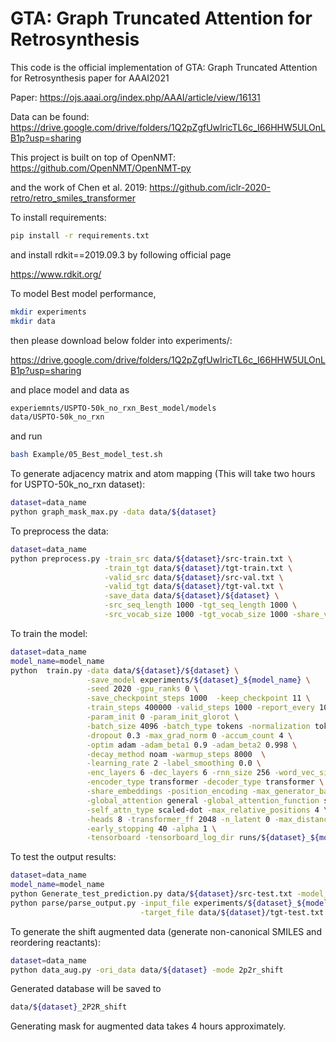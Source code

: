 # GTA: Graph Truncated Attention for Retrosynthesis

This code is the official implementation of GTA: Graph Truncated Attention for Retrosynthesis paper for AAAI2021

Paper: https://ojs.aaai.org/index.php/AAAI/article/view/16131

Data can be found: https://drive.google.com/drive/folders/1Q2pZgfUwIricTL6c_I66HHW5ULOnLB1p?usp=sharing

This project is built on top of OpenNMT: https://github.com/OpenNMT/OpenNMT-py

and the work of Chen et al. 2019: https://github.com/iclr-2020-retro/retro_smiles_transformer

To install requirements:

```bash
pip install -r requirements.txt
```

and install rdkit==2019.09.3 by following official page 

https://www.rdkit.org/


To model Best model performance,

```bash
mkdir experiments
mkdir data
```

then please download below folder into experiments/:

https://drive.google.com/drive/folders/1Q2pZgfUwIricTL6c_I66HHW5ULOnLB1p?usp=sharing

and place model and data as 

```bash
experiemnts/USPTO-50k_no_rxn_Best_model/models
data/USPTO-50k_no_rxn
```

and run

```bash
bash Example/05_Best_model_test.sh
```

To generate adjacency matrix and atom mapping (This will take two hours for USPTO-50k_no_rxn dataset):

```bash
dataset=data_name
python graph_mask_max.py -data data/${dataset}
```

To preprocess the data:

```bash
dataset=data_name
python preprocess.py -train_src data/${dataset}/src-train.txt \
                     -train_tgt data/${dataset}/tgt-train.txt \
                     -valid_src data/${dataset}/src-val.txt \
                     -valid_tgt data/${dataset}/tgt-val.txt \
                     -save_data data/${dataset}/${dataset} \
                     -src_seq_length 1000 -tgt_seq_length 1000 \
                     -src_vocab_size 1000 -tgt_vocab_size 1000 -share_vocab
```

To train the model:

```bash
dataset=data_name
model_name=model_name
python  train.py -data data/${dataset}/${dataset} \
                 -save_model experiments/${dataset}_${model_name} \
                 -seed 2020 -gpu_ranks 0 \
                 -save_checkpoint_steps 1000  -keep_checkpoint 11 \
                 -train_steps 400000 -valid_steps 1000 -report_every 1000 \
                 -param_init 0 -param_init_glorot \
                 -batch_size 4096 -batch_type tokens -normalization tokens \
                 -dropout 0.3 -max_grad_norm 0 -accum_count 4 \
                 -optim adam -adam_beta1 0.9 -adam_beta2 0.998 \
                 -decay_method noam -warmup_steps 8000  \
                 -learning_rate 2 -label_smoothing 0.0 \
                 -enc_layers 6 -dec_layers 6 -rnn_size 256 -word_vec_size 256 \
                 -encoder_type transformer -decoder_type transformer \
                 -share_embeddings -position_encoding -max_generator_batches 0 \
                 -global_attention general -global_attention_function softmax \
                 -self_attn_type scaled-dot -max_relative_positions 4 \
                 -heads 8 -transformer_ff 2048 -n_latent 0 -max_distance 1 2 3 4 \
                 -early_stopping 40 -alpha 1 \
                 -tensorboard -tensorboard_log_dir runs/${dataset}_${model_name} 2>&1 | tee train_$model_name.log


```

To test the output results:

```bash
dataset=data_name
model_name=model_name
python Generate_test_prediction.py data/${dataset}/src-test.txt -model_path experiments/${dataset}_${model_name}
python parse/parse_output.py -input_file experiments/${dataset}_${model_name}/pred/output \
                             -target_file data/${dataset}/tgt-test.txt -beam_size 10
```

To generate the shift augmented data (generate non-canonical SMILES and reordering reactants):

```bash
dataset=data_name
python data_aug.py -ori_data data/${dataset} -mode 2p2r_shift
```

Generated database will be saved to

```bash
data/${dataset}_2P2R_shift
```

Generating mask for augmented data takes 4 hours approximately.
